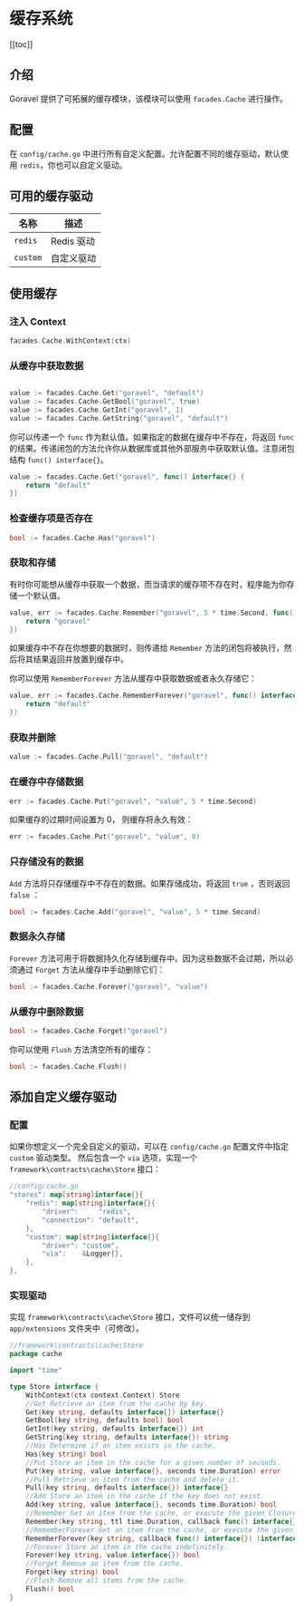 # 缓存系统

[[toc]]

## 介绍

Goravel 提供了可拓展的缓存模块，该模块可以使用 `facades.Cache` 进行操作。

## 配置

在 `config/cache.go` 中进行所有自定义配置。允许配置不同的缓存驱动，默认使用 `redis`，你也可以自定义驱动。

## 可用的缓存驱动

| 名称     | 描述       |
| -------- | ---------- |
| `redis`  | Redis 驱动 |
| `custom` | 自定义驱动 |

## 使用缓存

### 注入 Context

```go
facades.Cache.WithContext(ctx)
```

### 从缓存中获取数据

```go

value := facades.Cache.Get("goravel", "default")
value := facades.Cache.GetBool("goravel", true)
value := facades.Cache.GetInt("goravel", 1)
value := facades.Cache.GetString("goravel", "default")
```

你可以传递一个 `func` 作为默认值。如果指定的数据在缓存中不存在，将返回 `func` 的结果。传递闭包的方法允许你从数据库或其他外部服务中获取默认值。注意闭包结构 `func() interface{}`。

```go
value := facades.Cache.Get("goravel", func() interface{} {
    return "default"
})
```

### 检查缓存项是否存在

```go
bool := facades.Cache.Has("goravel")
```

### 获取和存储

有时你可能想从缓存中获取一个数据，而当请求的缓存项不存在时，程序能为你存储一个默认值。

```go
value, err := facades.Cache.Remember("goravel", 5 * time.Second, func() interface{} {
    return "goravel"
})
```

如果缓存中不存在你想要的数据时，则传递给 `Remember` 方法的闭包将被执行，然后将其结果返回并放置到缓存中。

你可以使用 `RememberForever` 方法从缓存中获取数据或者永久存储它：

```go
value, err := facades.Cache.RememberForever("goravel", func() interface{} {
    return "default"
})
```

### 获取并删除

```go
value := facades.Cache.Pull("goravel", "default")
```

### 在缓存中存储数据

```go
err := facades.Cache.Put("goravel", "value", 5 * time.Second)
```

如果缓存的过期时间设置为 0， 则缓存将永久有效：

```go
err := facades.Cache.Put("goravel", "value", 0)
```

### 只存储没有的数据

`Add` 方法将只存储缓存中不存在的数据。如果存储成功，将返回 `true` ，否则返回 `false` ：

```go
bool := facades.Cache.Add("goravel", "value", 5 * time.Second)
```

### 数据永久存储

`Forever` 方法可用于将数据持久化存储到缓存中。因为这些数据不会过期，所以必须通过 `Forget` 方法从缓存中手动删除它们：

```go
bool := facades.Cache.Forever("goravel", "value")
```

### 从缓存中删除数据

```go
bool := facades.Cache.Forget("goravel")
```

你可以使用 `Flush` 方法清空所有的缓存：

```go
bool := facades.Cache.Flush()
```

## 添加自定义缓存驱动

### 配置

如果你想定义一个完全自定义的驱动，可以在 `config/cache.go` 配置文件中指定 `custom` 驱动类型。
然后包含一个 `via` 选项，实现一个 `framework\contracts\cache\Store` 接口：

```go
//config/cache.go
"stores": map[string]interface{}{
    "redis": map[string]interface{}{
        "driver":     "redis",
        "connection": "default",
    },
    "custom": map[string]interface{}{
        "driver": "custom",
        "via":    &Logger{},
    },
},
```

### 实现驱动

实现 `framework\contracts\cache\Store` 接口，文件可以统一储存到 `app/extensions` 文件夹中（可修改）。

```go
//framework\contracts\cache\Store
package cache

import "time"

type Store interface {
    WithContext(ctx context.Context) Store
    //Get Retrieve an item from the cache by key.
    Get(key string, defaults interface{}) interface{}
    GetBool(key string, defaults bool) bool
    GetInt(key string, defaults interface{}) int
    GetString(key string, defaults interface{}) string
    //Has Determine if an item exists in the cache.
    Has(key string) bool
    //Put Store an item in the cache for a given number of seconds.
    Put(key string, value interface{}, seconds time.Duration) error
    //Pull Retrieve an item from the cache and delete it.
    Pull(key string, defaults interface{}) interface{}
    //Add Store an item in the cache if the key does not exist.
    Add(key string, value interface{}, seconds time.Duration) bool
    //Remember Get an item from the cache, or execute the given Closure and store the result.
    Remember(key string, ttl time.Duration, callback func() interface{}) (interface{}, error)
    //RememberForever Get an item from the cache, or execute the given Closure and store the result forever.
    RememberForever(key string, callback func() interface{}) (interface{}, error)
    //Forever Store an item in the cache indefinitely.
    Forever(key string, value interface{}) bool
    //Forget Remove an item from the cache.
    Forget(key string) bool
    //Flush Remove all items from the cache.
    Flush() bool
}
```
